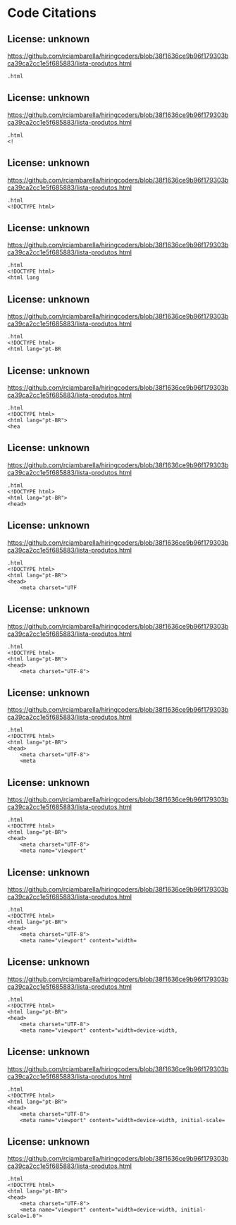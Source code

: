 # Code Citations

## License: unknown

https://github.com/rciambarella/hiringcoders/blob/38f1636ce9b96f179303bca39ca2cc1e5f685883/lista-produtos.html

```
.html
```

## License: unknown

https://github.com/rciambarella/hiringcoders/blob/38f1636ce9b96f179303bca39ca2cc1e5f685883/lista-produtos.html

```
.html
<!
```

## License: unknown

https://github.com/rciambarella/hiringcoders/blob/38f1636ce9b96f179303bca39ca2cc1e5f685883/lista-produtos.html

```
.html
<!DOCTYPE html>
```

## License: unknown

https://github.com/rciambarella/hiringcoders/blob/38f1636ce9b96f179303bca39ca2cc1e5f685883/lista-produtos.html

```
.html
<!DOCTYPE html>
<html lang
```

## License: unknown

https://github.com/rciambarella/hiringcoders/blob/38f1636ce9b96f179303bca39ca2cc1e5f685883/lista-produtos.html

```
.html
<!DOCTYPE html>
<html lang="pt-BR
```

## License: unknown

https://github.com/rciambarella/hiringcoders/blob/38f1636ce9b96f179303bca39ca2cc1e5f685883/lista-produtos.html

```
.html
<!DOCTYPE html>
<html lang="pt-BR">
<hea
```

## License: unknown

https://github.com/rciambarella/hiringcoders/blob/38f1636ce9b96f179303bca39ca2cc1e5f685883/lista-produtos.html

```
.html
<!DOCTYPE html>
<html lang="pt-BR">
<head>

```

## License: unknown

https://github.com/rciambarella/hiringcoders/blob/38f1636ce9b96f179303bca39ca2cc1e5f685883/lista-produtos.html

```
.html
<!DOCTYPE html>
<html lang="pt-BR">
<head>
    <meta charset="UTF
```

## License: unknown

https://github.com/rciambarella/hiringcoders/blob/38f1636ce9b96f179303bca39ca2cc1e5f685883/lista-produtos.html

```
.html
<!DOCTYPE html>
<html lang="pt-BR">
<head>
    <meta charset="UTF-8">
```

## License: unknown

https://github.com/rciambarella/hiringcoders/blob/38f1636ce9b96f179303bca39ca2cc1e5f685883/lista-produtos.html

```
.html
<!DOCTYPE html>
<html lang="pt-BR">
<head>
    <meta charset="UTF-8">
    <meta
```

## License: unknown

https://github.com/rciambarella/hiringcoders/blob/38f1636ce9b96f179303bca39ca2cc1e5f685883/lista-produtos.html

```
.html
<!DOCTYPE html>
<html lang="pt-BR">
<head>
    <meta charset="UTF-8">
    <meta name="viewport"
```

## License: unknown

https://github.com/rciambarella/hiringcoders/blob/38f1636ce9b96f179303bca39ca2cc1e5f685883/lista-produtos.html

```
.html
<!DOCTYPE html>
<html lang="pt-BR">
<head>
    <meta charset="UTF-8">
    <meta name="viewport" content="width=
```

## License: unknown

https://github.com/rciambarella/hiringcoders/blob/38f1636ce9b96f179303bca39ca2cc1e5f685883/lista-produtos.html

```
.html
<!DOCTYPE html>
<html lang="pt-BR">
<head>
    <meta charset="UTF-8">
    <meta name="viewport" content="width=device-width,
```

## License: unknown

https://github.com/rciambarella/hiringcoders/blob/38f1636ce9b96f179303bca39ca2cc1e5f685883/lista-produtos.html

```
.html
<!DOCTYPE html>
<html lang="pt-BR">
<head>
    <meta charset="UTF-8">
    <meta name="viewport" content="width=device-width, initial-scale=
```

## License: unknown

https://github.com/rciambarella/hiringcoders/blob/38f1636ce9b96f179303bca39ca2cc1e5f685883/lista-produtos.html

```
.html
<!DOCTYPE html>
<html lang="pt-BR">
<head>
    <meta charset="UTF-8">
    <meta name="viewport" content="width=device-width, initial-scale=1.0">
```
